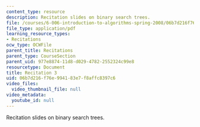 ```yaml
---
content_type: resource
description: Recitation slides on binary search trees.
file: /courses/6-006-introduction-to-algorithms-spring-2008/06b7d216f76e994183e7f8affc8397c6_recitation03.pdf
file_type: application/pdf
learning_resource_types:
- Recitations
ocw_type: OCWFile
parent_title: Recitations
parent_type: CourseSection
parent_uid: 977e8874-11d8-d029-4782-2552324c99e8
resourcetype: Document
title: Recitation 3
uid: 06b7d216-f76e-9941-83e7-f8affc8397c6
video_files:
  video_thumbnail_file: null
video_metadata:
  youtube_id: null
---
```

Recitation slides on binary search trees.

